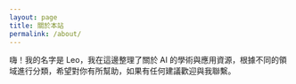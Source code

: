 ```yaml
---
layout: page
title: 關於本站
permalink: /about/
---
```


嗨！我的名字是 Leo，我在這邊整理了關於 AI 的學術與應用資源，根據不同的領域進行分類，希望對你有所幫助，如果有任何建議歡迎與我聯繫。
